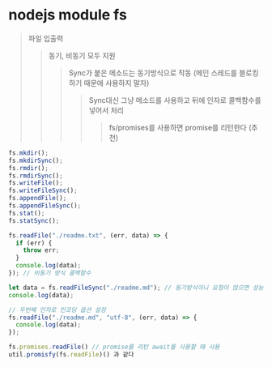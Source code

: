 # nodejs module fs

> 파일 입출력
>
> > 동기, 비동기 모두 지원
> >
> > > Sync가 붙은 메소드는 동기방식으로 작동 (메인 스레드를 블로킹하기 때문에 사용하지 말자)
> > >
> > > > Sync대신 그냥 메소드를 사용하고 뒤에 인자로 콜백함수를 넣어서 처리
> > > >
> > > > > fs/promises를 사용하면 promise를 리턴한다 (추천)

```js
fs.mkdir();
fs.mkdirSync();
fs.rmdir();
fs.rmdirSync();
fs.writeFile();
fs.writeFileSync();
fs.appendFile();
fs.appendFileSync();
fs.stat();
fs.statSync();

fs.readFile("./readme.txt", (err, data) => {
  if (err) {
    throw err;
  }
  console.log(data);
}); // 비동기 방식 콜백함수

let data = fs.readFileSync("./readme.md"); // 동기방식이니 요청이 많으면 성능문제가 생김
console.log(data);

// 두번째 인자로 인코딩 옵션 설정
fs.readFile("./readme.md", "utf-8", (err, data) => {
  console.log(data);
});
```

```js
fs.promises.readFile() // promise를 리턴 await를 사용할 때 사용
util.promisfy(fs.readFile)() 과 같다
```
